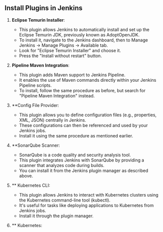 ## Install Plugins in Jenkins

1. **Eclipse Temurin Installer**:

	- This plugin allows Jenkins to automatically install and set up the Eclipse Temurin JDK, previously known as AdoptOpenJDK.
	- To install it, navigate to the Jenkins dashboard, then to Manage Jenkins -> Manage Plugins -> Available tab.
	- Look for "Eclipse Temurin Installer" and choose it.
	- Press the "Install without restart" button.
   
2. **Pipeline Maven Integration**:
   - This plugin adds Maven support to Jenkins Pipeline.
   - It enables the use of Maven commands directly within your Jenkins Pipeline scripts.
   - To install, follow the same procedure as before, but search for "Pipeline Maven Integration" instead.
   
3. **Config File Provider:

   - This plugin allows you to define configuration files (e.g., properties, XML, JSON) centrally in Jenkins.
   - These configurations can then be referenced and used by your Jenkins jobs.
   - Install it using the same procedure as mentioned earlier.

4. **SonarQube Scanner:

   - SonarQube is a code quality and security analysis tool.
   - This plugin integrates Jenkins with SonarQube by providing a scanner that analyzes code during builds.
   - You can install it from the Jenkins plugin manager as described above.   
5. ** Kubernetes CLI:

   - This plugin allows Jenkins to interact with Kubernetes clusters using the Kubernetes command-line tool (kubectl).
   - It's useful for tasks like deploying applications to Kubernetes from Jenkins jobs.
   - Install it through the plugin manager.
   
6. ** Kubernetes:


